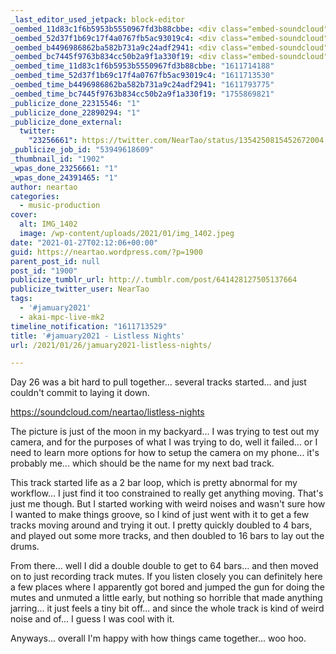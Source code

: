 ```yaml
---
_last_editor_used_jetpack: block-editor
_oembed_11d83c1f6b5953b5550967fd3b88cbbe: <div class="embed-soundcloud"><iframe title="Listless Nights by NearTao" width="500" height="400" scrolling="no" frameborder="no" src="https://w.soundcloud.com/player/?visual=true&url=https%3A%2F%2Fapi.soundcloud.com%2Ftracks%2F973514461&show_artwork=true&maxwidth=500&maxheight=750&dnt=1"></iframe></div>
_oembed_52d37f1b69c17f4a0767fb5ac93019c4: <div class="embed-soundcloud"><iframe title="Listless Nights by NearTao" width="584" height="400" scrolling="no" frameborder="no" src="https://w.soundcloud.com/player/?visual=true&url=https%3A%2F%2Fapi.soundcloud.com%2Ftracks%2F973514461&show_artwork=true&maxwidth=584&maxheight=876&dnt=1"></iframe></div>
_oembed_b4496986862ba582b731a9c24adf2941: <div class="embed-soundcloud"><iframe title="Broken Garage by NearTao" width="500" height="400" scrolling="no" frameborder="no" src="https://w.soundcloud.com/player/?visual=true&url=https%3A%2F%2Fapi.soundcloud.com%2Ftracks%2F974103742&show_artwork=true&maxwidth=500&maxheight=750&dnt=1"></iframe></div>
_oembed_bc7445f9763b834cc50b2a9f1a330f19: <div class="embed-soundcloud"><iframe title="Listless Nights by NearTao" width="750" height="400" scrolling="no" frameborder="no" src="https://w.soundcloud.com/player/?visual=true&url=https%3A%2F%2Fapi.soundcloud.com%2Ftracks%2F973514461&show_artwork=true&maxheight=1000&maxwidth=750"></iframe></div>
_oembed_time_11d83c1f6b5953b5550967fd3b88cbbe: "1611714188"
_oembed_time_52d37f1b69c17f4a0767fb5ac93019c4: "1611713530"
_oembed_time_b4496986862ba582b731a9c24adf2941: "1611793775"
_oembed_time_bc7445f9763b834cc50b2a9f1a330f19: "1755869821"
_publicize_done_22315546: "1"
_publicize_done_22890294: "1"
_publicize_done_external:
  twitter:
    "23256661": https://twitter.com/NearTao/status/1354250815452672004
_publicize_job_id: "53949618609"
_thumbnail_id: "1902"
_wpas_done_23256661: "1"
_wpas_done_24391465: "1"
author: neartao
categories:
  - music-production
cover:
  alt: IMG_1402
  image: /wp-content/uploads/2021/01/img_1402.jpeg
date: "2021-01-27T02:12:06+00:00"
guid: https://neartao.wordpress.com/?p=1900
parent_post_id: null
post_id: "1900"
publicize_tumblr_url: http://.tumblr.com/post/641428127505137664
publicize_twitter_user: NearTao
tags:
  - '#jamuary2021'
  - akai-mpc-live-mk2
timeline_notification: "1611713529"
title: '#jamuary2021 - Listless Nights'
url: /2021/01/26/jamuary2021-listless-nights/

---
```

Day 26 was a bit hard to pull together... several tracks started... and just couldn't commit to laying it down.

https://soundcloud.com/neartao/listless-nights

The picture is just of the moon in my backyard... I was trying to test out my camera, and for the purposes of what I was trying to do, well it failed... or I need to learn more options for how to setup the camera on my phone... it's probably me... which should be the name for my next bad track.

This track started life as a 2 bar loop, which is pretty abnormal for my workflow... I just find it too constrained to really get anything moving. That's just me though. But I started working with weird noises and wasn't sure how I wanted to make things groove, so I kind of just went with it to get a few tracks moving around and trying it out. I pretty quickly doubled to 4 bars, and played out some more tracks, and then doubled to 16 bars to lay out the drums.

From there... well I did a double double to get to 64 bars... and then moved on to just recording track mutes. If you listen closely you can definitely here a few places where I apparently got bored and jumped the gun for doing the mutes and unmuted a little early, but nothing so horrible that made anything jarring... it just feels a tiny bit off... and since the whole track is kind of weird noise and of... I guess I was cool with it.

Anyways... overall I'm happy with how things came together... woo hoo.
